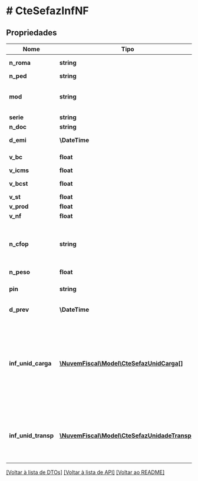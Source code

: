 # # CteSefazInfNF

## Propriedades

Nome | Tipo | Descrição | Comentários
------------ | ------------- | ------------- | -------------
**n_roma** | **string** | Número do Romaneio da NF. | [optional]
**n_ped** | **string** | Número do Pedido da NF. | [optional]
**mod** | **string** | Modelo da Nota Fiscal.  Preencher com:   01 - NF Modelo 01/1A e Avulsa;   04 - NF de Produtor. |
**serie** | **string** | Série. |
**n_doc** | **string** | Número. |
**d_emi** | **\DateTime** | Data de Emissão.  Formato AAAA-MM-DD. |
**v_bc** | **float** | Valor da Base de Cálculo do ICMS. |
**v_icms** | **float** | Valor Total do ICMS. |
**v_bcst** | **float** | Valor da Base de Cálculo do ICMS ST. |
**v_st** | **float** | Valor Total do ICMS ST. |
**v_prod** | **float** | Valor Total dos Produtos. |
**v_nf** | **float** | Valor Total da NF. |
**n_cfop** | **string** | CFOP Predominante.  CFOP da NF ou, na existência de mais de um, predominância pelo critério de valor econômico. |
**n_peso** | **float** | Peso total em Kg. | [optional]
**pin** | **string** | PIN SUFRAMA.  PIN atribuído pela SUFRAMA para a operação. | [optional]
**d_prev** | **\DateTime** | Data prevista de entrega.  Formato AAAA-MM-DD. | [optional]
**inf_unid_carga** | [**\NuvemFiscal\Model\CteSefazUnidCarga[]**](CteSefazUnidCarga.md) | Informações das Unidades de Carga (Containeres/ULD/Outros).  Dispositivo de carga utilizada (Unit Load Device - ULD) significa todo tipo de contêiner de carga, vagão, contêiner de avião, palete de aeronave com rede ou palete de aeronave com rede sobre um iglu. | [optional]
**inf_unid_transp** | [**\NuvemFiscal\Model\CteSefazUnidadeTransp[]**](CteSefazUnidadeTransp.md) | Informações das Unidades de Transporte (Carreta/Reboque/Vagão).  Deve ser preenchido com as informações das unidades de transporte utilizadas. | [optional]

[[Voltar à lista de DTOs]](../../README.md#models) [[Voltar à lista de API]](../../README.md#endpoints) [[Voltar ao README]](../../README.md)
